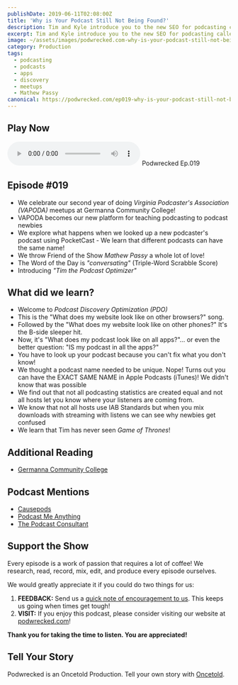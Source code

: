 ```yaml
---
publishDate: 2019-06-11T02:08:00Z
title: 'Why is Your Podcast Still Not Being Found?'
description: Tim and Kyle introduce you to the new SEO for podcasting called Podcast Discovery Optimization (PDO) and why it matters to how your podcast is found.
excerpt: Tim and Kyle introduce you to the new SEO for podcasting called Podcast Discovery Optimization (PDO) and why it matters to how your podcast is found.
image: ~/assets/images/podwrecked.com-why-is-your-podcast-still-not-being-found-960x400.png
category: Production
tags:
  - podcasting
  - podcasts
  - apps
  - discovery
  - meetups
  - Mathew Passy
canonical: https://podwrecked.com/ep019-why-is-your-podcast-still-not-being-found
---
```


## Play Now

<audio id="player" controls type="audio/mpeg" src="https://storage.googleapis.com/storage.oncetold.net/80000029/20800071/pw019-why-is-your-podcast-still-not-being-found.mp3">Your browser does not support the audio element.</audio>
Podwrecked Ep.019

## Episode #019

- We celebrate our second year of doing _Virginia Podcaster's Association (VAPODA)_ meetups at Germanna Community College!
- VAPODA becomes our new platform for teaching podcasting to podcast newbies
- We explore what happens when we looked up a new podcaster's podcast using PocketCast - We learn that different podcasts can have the same name!
- We throw Friend of the Show _Mathew Passy_ a whole lot of love!
- The Word of the Day is _"conversating"_ (Triple-Word Scrabble Score)
- Introducing _"Tim the Podcast Optimizer"_

## What did we learn?

- Welcome to _Podcast Discovery Optimization (PDO)_
- This is the "What does my website look like on other browsers?" song.
- Followed by the "What does my website look like on other phones?" It's the B-side sleeper hit.
- Now, it's "What does my podcast look like on all apps?"... or even the better question: "IS my podcast in all the apps?"
- You have to look up your podcast because you can't fix what you don't know!
- We thought a podcast name needed to be unique. Nope! Turns out you can have the EXACT SAME NAME in Apple Podcasts (iTunes)! We didn't know that was possible
- We find out that not all podcasting statistics are created equal and not all hosts let you know where your listeners are coming from.
- We know that not all hosts use IAB Standards but when you mix downloads with streaming with listens we can see why newbies get confused
- We learn that Tim has never seen _Game of Thrones_!

## Additional Reading

- <a href="https://germanna.edu/" target="_blank">Germanna Community College</a>

## Podcast Mentions

- <a href="https://causepods.org/" target="_blank">Causepods</a>
- <a href="https://www.podcastmeanything.com/" target="_blank">Podcast Me Anything</a>
- <a href="https://thepodcastconsultant.com/" target="_blank">The Podcast Consultant</a>

## Support the Show

Every episode is a work of passion that requires a lot of coffee! We research, read, record, mix, edit, and produce every episode ourselves.

We would greatly appreciate it if you could do two things for us:

1. **FEEDBACK:** Send us a <a href="mailto:podwrecked@gmail.com" target="_blank">quick note of encouragement to us</a>. This keeps us going when times get tough!
1. **VISIT:** If you enjoy this podcast, please consider visiting our website at <a href="https://podwrecked.com" target="_blank">podwrecked.com</a>!

**Thank you for taking the time to listen. You are appreciated!**

## Tell Your Story

Podwrecked is an Oncetold Production. Tell your own story with <a href="https://oncetold.us" target="_blank">Oncetold</a>.
